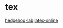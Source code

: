 # tex

[hedgehog-lab](https://github.com/Hedgehog-Computing/hedgehog-lab)
[latex-online](https://github.com/aslushnikov/latex-online)
